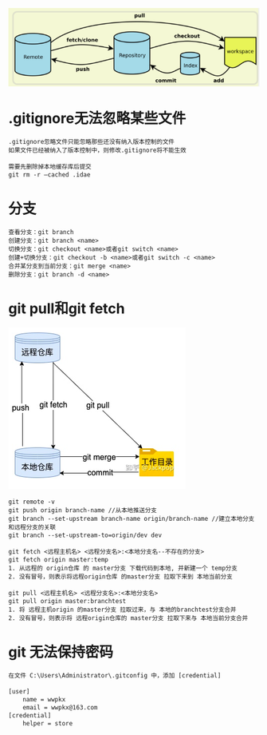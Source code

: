 ![](../photo/Pasted%20image%2020221101174211.png)

# .gitignore无法忽略某些文件
```
.gitignore忽略文件只能忽略那些还没有纳入版本控制的文件
如果文件已经被纳入了版本控制中，则修改.gitignore将不能生效

需要先删除掉本地缓存库后提交  
git rm -r –cached .idae
```

# 分支
```
查看分支：git branch
创建分支：git branch <name>
切换分支：git checkout <name>或者git switch <name>
创建+切换分支：git checkout -b <name>或者git switch -c <name>
合并某分支到当前分支：git merge <name>
删除分支：git branch -d <name>
```

# git pull和git fetch
![](../photo/Pasted%20image%2020221101174032.png)
```
git remote -v
git push origin branch-name //从本地推送分支
git branch --set-upstream branch-name origin/branch-name //建立本地分支和远程分支的关联
git branch --set-upstream-to=origin/dev dev

git fetch <远程主机名> <远程分支名>:<本地分支名--不存在的分支>
git fetch origin master:temp 
1. 从远程的 origin仓库 的 master分支 下载代码到本地, 并新建一个 temp分支
2. 没有冒号，则表示将远程origin仓库 的master分支 拉取下来到 本地当前分支

git pull <远程主机名> <远程分支名>:<本地分支名>
git pull origin master:branchtest
1. 将 远程主机origin 的master分支 拉取过来，与 本地的branchtest分支合并
2. 没有冒号，则表示将 远程origin仓库的 master分支 拉取下来与 本地当前分支合并
```

# git 无法保持密码
```
在文件 C:\Users\Administrator\.gitconfig 中，添加 [credential]

[user]
	name = wwpkx
	email = wwpkx@163.com
[credential]
	helper = store
```